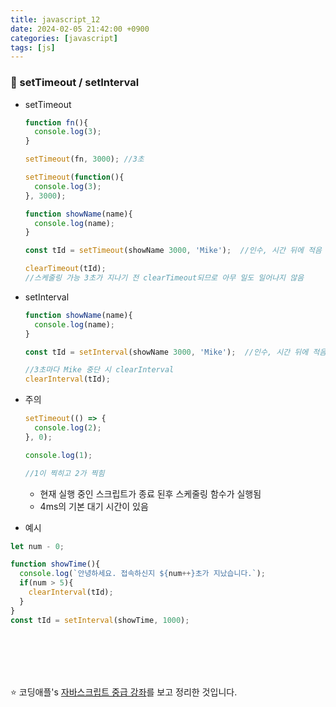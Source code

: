 ```yaml
---
title: javascript_12
date: 2024-02-05 21:42:00 +0900
categories: [javascript]
tags: [js]
---
```


### 🌟 setTimeout / setInterval
* setTimeout
  ```javascript
  function fn(){
    console.log(3);
  }

  setTimeout(fn, 3000); //3초

  setTimeout(function(){
    console.log(3);
  }, 3000);

  function showName(name){
    console.log(name);
  }

  const tId = setTimeout(showName 3000, 'Mike');  //인수, 시간 뒤에 적음

  clearTimeout(tId);  
  //스케줄링 가능 3초가 지나기 전 clearTimeout되므로 아무 일도 일어나지 않음
  ```

* setInterval
  ```javascript
  function showName(name){
    console.log(name);
  }

  const tId = setInterval(showName 3000, 'Mike');  //인수, 시간 뒤에 적음

  //3초마다 Mike 중단 시 clearInterval
  clearInterval(tId);  
  ```

* 주의
  ```javascript
  setTimeout(() => {
    console.log(2);
  }, 0);

  console.log(1);

  //1이 찍히고 2가 찍힘
  ```
    + 현재 실행 중인 스크립트가 종료 된후 스케줄링 함수가 실행됨
    + 4ms의 기본 대기 시간이 있음

 *  예시
  ```javascript
  let num - 0;

  function showTime(){
    console.log(`안녕하세요. 접속하신지 ${num++}초가 지났습니다.`);
    if(num > 5){
      clearInterval(tId);
    }
  }
  const tId = setInterval(showTime, 1000);
  ```
  


<br><br><br><br>

:star: 코딩애플's [자바스크립트 중급 강좌](https://www.youtube.com/watch?v=nwk_aNbFEEc&list=PLZKTXPmaJk8JZ2NAC538UzhY_UNqMdZB4&index=12)를 보고 정리한 것입니다.